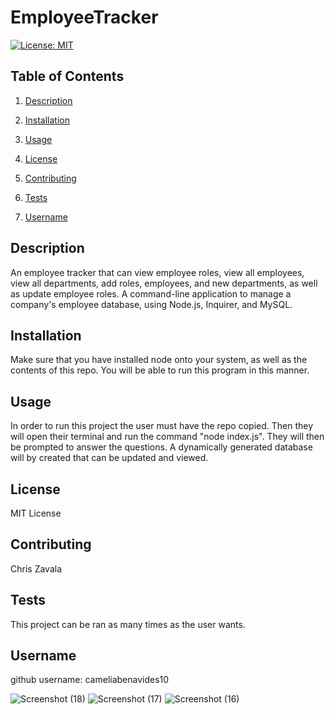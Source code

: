 # EmployeeTracker 
 [![License: MIT](https://img.shields.io/badge/License-MIT-yellow.svg)](https://opensource.org/licenses/MIT) 
 ## Table of Contents 

     
 1. [Description](#description) 
 2. [Installation](#installation) 
 3. [Usage](#usage) 
 4. [License](#license)
     
 5. [Contributing](#contributing) 
 6. [Tests](#tests) 
 7. [Username](#username) 
     
 ## Description 
An employee tracker that can view employee roles, view all employees, view all departments, add roles, employees, and new departments, as well as update employee roles. A command-line application  to manage a company's employee database, using Node.js, Inquirer, and MySQL.

 ## Installation 
Make sure that you have installed node onto your system, as well as the contents of this repo. You will be able to run this program in this manner. 

 ## Usage 
In order to run this project the user must have the repo copied. Then they will open their terminal and run the command "node index.js". They will then be prompted to answer the questions. A dynamically generated database will by created that can be updated and viewed.  
 
 ## License 
 MIT License 
 
 ## Contributing 
Chris Zavala

## Tests 
 This project can be ran as many times as the user wants.
 
 ## Username 
 github username: cameliabenavides10

![Screenshot (18)](https://user-images.githubusercontent.com/118211489/217374528-0f369977-018e-4c5a-9fc6-4974db0b3019.png)
![Screenshot (17)](https://user-images.githubusercontent.com/118211489/217374542-0d6e96f9-0d12-47b7-b649-d67638a7419d.png)
![Screenshot (16)](https://user-images.githubusercontent.com/118211489/217374551-48e3e991-d615-4f88-97f5-d074f0fbd6b1.png)
